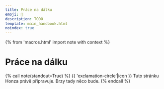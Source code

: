 ```yaml
---
title: Práce na dálku
emoji: 📡
description: TODO
template: main_handbook.html
noindex: true
---
```


{% from 'macros.html' import note with context %}

# Práce na dálku

{% call note(standout=True) %}
  {{ 'exclamation-circle'|icon }} Tuto stránku Honza právě připravuje. Brzy tady něco bude.
{% endcall %}


<!-- {#

doplnit kapitolu na dálku tak, aby v ní byly i tipy jak práci na dálku přežít

https://www.linkedin.com/feed/update/urn:li:activity:6737276887992717312/?commentUrn=urn%3Ali%3Acomment%3A(activity%3A6737276887992717312%2C6737284113360789504)

https://honzajavorek.cz/blog/prace-z-domova/

Germany and the UK are the two largest hubs for professional developer talent in absolute numbers, and together are home to more than 1.7 million professional developers.
https://2019.stateofeuropeantech.com/chapter/people/article/strong-talent-base/

Jak se vyvarovat scams při práci na dálku
https://twitter.com/levelsio/status/1300443073562980353

jak si najit remote entry level praci https://news.ycombinator.com/item?id=26171008

Hledání práce v UK
https://www.reddit.com/r/cscareerquestionsEU/comments/iv6l2n/uk_job_market_consideration_after_finding_a/?utm_source=share&utm_medium=ios_app&utm_name=iossmf


--- https://discord.com/channels/769966886598737931/788826407412170752/1106138493832405092
Práce na dálku je skill, a to jak u pracanta, tak u firmy. Kdysi jsem o tom psal tady, je to staré, ale podle mě pořád dost platné: https://honzajavorek.cz/blog/prace-z-domova/ Myslím, že ten skill je potřeba se naučit. Pokud ho pracant neumí moc dobře, výsledek bude stát za prd. Pokud to firma neumí poštelovat moc dobře, výsledek bude stát za prd. V tomhle to mají nejjednodušší firmy, které jsou od začátku remote-first, takže s tím umí pracovat a očekávání a firemní kultura jsou od začátku nastavené podle toho, nebo lidi, kteří už mají zkušenost s nějakou formou práce na dálku, např. ty, která jsi původně dělala překladatelku na volné noze.
---


--- https://discord.com/channels/769966886598737931/789107031939481641/1032990236768206848
Mě přijde, že HO firmy berou spíš jako „občas můžeš být doma“ a remote berou spíš jako „většinu času budeš doma“, ale jinak je to škála, na které se konkrétní nastavení dost liší firma od firmy. Jedna firma napíše HO a myslí tím, že když ti to manažer povolí, tak můžeš být odpoledne doma, jiná napíše HO a myslí tím, že můžeš být 4 dny v týdnu doma a jezdíš jen ve čtvrtky a když se ti to nehodí, tak ani ve čtvrtky.
---


--- https://discord.com/channels/769966886598737931/789107031939481641/1032958445390934076
HO znamená, že můžeš, ale nemusíš. A často asi počítaj s nějakou přítomností alespoň občas.
Asi bych se nebál přidat slovo full k tomu remote, že hledáš zrovna to. _full remote_ nebo _čistý remote_ apod.
---


--- https://discord.com/channels/769966886598737931/788826407412170752/966768606853603389
<#788826407412170752>  Dobrý večer, cesta naučit se programovat na slušné úrovni je hodně dlouhá a mě pořád vrtá hlavou jedna důležitá věc!!🙂 Jestli v mé lokalitě mam šanci vůbec sehnat práci.Jsem z moravy z okolí Uherského Hradiště. Pročítal sem si nějaké pracovní nabídky a všechno je to Praha,Brno a Ostrava.Je mi jasné že když někam nastoupim tak první budu muset určitě chodit do kanceláře abych získal nějake zkušenosti či zvyklosti 🤔 Jsem z toho pravě celkem demotivovany protože Juniora na remote asi těžko nekdo zaměstna 😭 Stěhovaní nepřichází v úvahu, máme čerstvě opraveny domek a 2 děti tak jsem tady hluboce zakořeněn 😂 🤣 Děkuji za jakoukoliv reakci 😀 👍
---


--- https://discord.com/channels/769966886598737931/788826407412170752/966802574856572998
Potvrzuji 1. odstavec od <@652142810291765248>   v plném rozsahu. Covid opravdu naučil firmy fungovat online, a to tak dobře, že lidi se vracejí do kanclů jen velmi pomalu a dá se fungovat full remote hned od začátku.
Zrovna tohle zažívám. Nastoupila jsem 1.dubna a v kanclu jsem byla všehovšudy 2x. Není víc potřeba a nic speciálního tam svou přítomností nezískám, protože tam celkově chodí tak 20 % lidí.
Určitě je to firma od firmy, ale na otázku, jestli máš šanci sehnat IT práci mimo velká města, odpovídám jednoznačně - ano.
---




--- https://discord.com/channels/769966886598737931/1052331159088017489/1053232282900639774
A ten rozpor, mezi tím, co chtějí firmy a co chtějí lidi je asi vidět i v tomto.
https://twitter.com/brianbrackeen/status/1602301360698974208
(ano není to specificky o **juniorech**, ale potřeby toho člověka se nemění podle toho, jestli začíná nebo ne)
---


--- https://discord.com/channels/769966886598737931/1052331159088017489/1052543776406638724
to je skvely mindset! Ale ne kazdy junior ho ma a tam prichazi pro me ten kamen urazu. Mam zkusenosti kdy si lidi nedelali poznamky a na nabidku nahravani se koukali divne nebo nemaji sebevedomi na to se ptat a nejsem schopni vyhodnotit kdy jeste googlit sam a kdy se zeptat.  A dost tezko se to zjisti behem pohovoru, jak ta komunikace pujde. Vetsinou se proto snazime mit neco jako "den s nami na zkousku" pro juniory abychom zjistili jestli to nebude prilis mnoho prace z nasi strany nez si muzeme dovolit.
---


--- https://discord.com/channels/769966886598737931/1052331159088017489/1052341254056312862
Jo však jasně že to jde, to co mi vedení říkalo bylo že to s juniory akorát zabere o dost víc času. Že na full remote jsou lepší lidi už s nějakými návyky.

Jako jo, je to o tom co chceš a co si může firma dovolit, jen jak se tu řešilo jestli to opravdu je tak rozdílné tak jsem jen podal názor dalších lidí že ano, dle nich je.
---


--- https://discord.com/channels/769966886598737931/769966887055392768/1159604213773512775
Něco o práci na dálku 🙂 https://seths.blog/2021/09/intentional-connection-in-the-digital-office/
---


--- https://discord.com/channels/769966886598737931/1150481852516290641/1169891697753325629
díky, já si matně vybavoval, žes nějakou dobu dojížděla.
No, můj point je takový, že u nás ti HR na pohovoru řekne, že jedeme hybrid 50 %. Ale skutečnost pak záleží na tvém managerovi. Můj třeba preferuje práci v officu, takže musíme chodit 3x týdně. Ale na jiném oddělení se jede 100 % remote.
Takže třeba u nás bys na pohovor nešla, protože podle HR není full remote možný. Ale kdybys šla, tak by ses třeba se svým nadřízeným domluvila a full remote by šel. Takových případů nebude mnoho, ale jsou.
---


--- https://discord.com/channels/769966886598737931/1075541542669922424/1188112919553126510
**100 % remote práce**
Velikánská nevýhoda. **Je to non-stop velké informační a sociální vakuum. **Je to nehostinné prostředí a musí se na spoustě věcí dřít (z obou stran, firma i junior) a stejně se to plnohodnotně nedožene. Člověk se nic nedozví mimochodem, nevidí typické pořádky a komunikaci ve firmě, přijde o spoustu podnětů, povzbuzení, tipů i náhodné zpětné vazby, nadto si lze furt klást otázky jako: Nevyhodili by mě, kdyby viděli, jak pracuju? Jak si zprostředkovat někoho, kdo by poradil, jak zlepšit/zefektivnit práci? Co jsem dneska udělala, mám pocit, že nic, co s tím? Na koho se obracet, kdy, s čím a jak?

Cítím, že o hodně přicházím tím, že nevidím, jak kolegové pracují (co dělají, jak to řeší, jak ventilují emoce, co nastává), co se řeší v jiných projektech/u jiných klientů a podobně. Další věc je, že **všechno je zpráva nebo schůzka. Všechno, co není zpráva nebo schůzka, neexistuje, přestože to existuje.**

Říct si o pomoc kolegovi, co sedí půl metru vedle, a napsat zprávu v nějakém chatu na Teamsech není stejně snadné ani to nevede ke stejnému výsledku. (A to říkám jako zástupce generace Z, u kterého by se dalo čekat, že bude chtít zprávovat neustále.) V chatu dostanu hlavně odpověď na to, na co se bezprostředně ptám (přičemž je nutné vše rovnou víc popsat, aby bylo jasné, o čem mluvím, žádné *hele, jak mám vyřešit tohle?*), člověk nedostane "zdarma" nic navíc, což se mi při komunikaci osobní stává téměř neustále. Je taky mnohem těžší být zvídavější a doptávat se.

Je těžší si sehnat mentora, pomoc, průvodce. Je těžší se zorientovat i v základních strukturách.

Tím, že je člověk sám, také jinak zpracovává emoce a situace (!), takže se mi stává, že jde do ztracena něco, co bych jinak normálně ihned řešila.

HO obecně znamená v krátkodobém horizontu to, že řešení nalézám trochu jiným způsobem, v dlouhodobém ale i to, že přicházím o růst soft skills (!).
---

https://blog.naucme.it/moji-kancelari-je-cely-svet


#} -->
